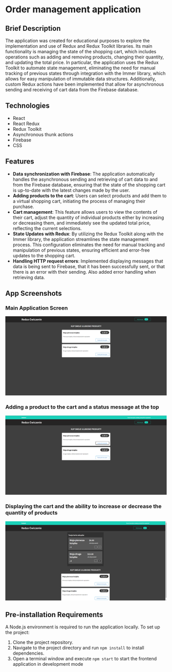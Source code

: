 # Order management application

## Brief Description

The application was created for educational purposes to explore the implementation and use of Redux and Redux Toolkit libraries. Its main functionality is managing the state of the shopping cart, which includes operations such as adding and removing products, changing their quantity, and updating the total price. In particular, the application uses the Redux Toolkit to automate state management, eliminating the need for manual tracking of previous states through integration with the Immer library, which allows for easy manipulation of immutable data structures. Additionally, custom Redux actions have been implemented that allow for asynchronous sending and receiving of cart data from the Firebase database.

## Technologies

- React
- React Redux
- Redux Toolkit
- Asynchronous thunk actions
- Firebase
- CSS

## Features

- **Data synchronization with Firebase**: The application automatically handles the asynchronous sending and retrieving of cart data to and from the Firebase database, ensuring that the state of the shopping cart is up-to-date with the latest changes made by the user.
- **Adding products to the cart**: Users can select products and add them to a virtual shopping cart, initiating the process of managing their purchase.
- **Cart management**: This feature allows users to view the contents of their cart, adjust the quantity of individual products either by increasing or decreasing them, and immediately see the updated total price, reflecting the current selections.
- **State Updates with Redux**: By utilizing the Redux Toolkit along with the Immer library, the application streamlines the state management process. This configuration eliminates the need for manual tracking and manipulation of previous states, ensuring efficient and error-free updates to the shopping cart.
- **Handling HTTP request errors**: Implemented displaying messages that data is being sent to Firebase, that it has been successfully sent, or that there is an error with their sending. Also added error handling when retrieving data.

## App Screenshots

### Main Application Screen

![Main Application Screen](docs/assets/1.png "Main Application Screen")

### Adding a product to the cart and a status message at the top

![Adding a product to the cart and a status message at the top](docs/assets/2.png "Adding a product to the cart and a status message at the top")

### Displaying the cart and the ability to increase or decrease the quantity of products

![Displaying the cart and the ability to increase or decrease the quantity of products](docs/assets/3.png "Displaying the cart and the ability to increase or decrease the quantity of products")

## Pre-installation Requirements

A Node.js environment is required to run the application locally. To set up the project:

1. Clone the project repository.
2. Navigate to the project directory and run `npm install` to install dependencies.
3. Open a terminal window and execute `npm start` to start the frontend application in development mode
